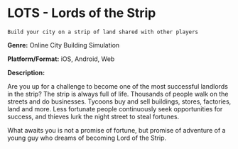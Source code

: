 LOTS - Lords of the Strip
=====

    Build your city on a strip of land shared with other players

**Genre:** 
Online City Building Simulation

**Platform/Format:**
iOS, Android, Web

**Description:** 

Are you up for a challenge to become one of the most successful landlords in the strip? The strip is always full of life. Thousands of people walk on the streets and do businesses. Tycoons buy and sell buildings, stores, factories, land and more. Less fortunate people continuously seek opportunities for success, and thieves lurk the night street to steal fortunes.

What awaits you is not a promise of fortune, but promise of adventure of a young guy who dreams of becoming Lord of the Strip.

